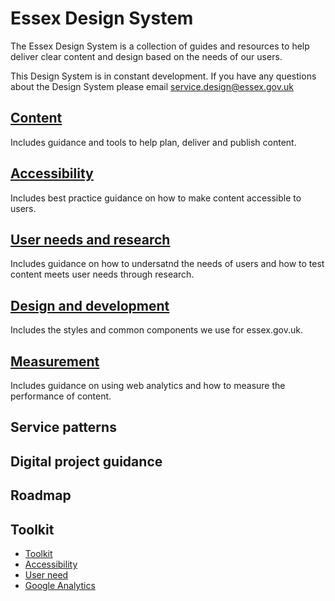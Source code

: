 # Essex Design System

The Essex Design System is a collection of guides and resources to help deliver clear content and design based on the needs of our users.

This Design System is in constant development. If you have any questions about the Design System please email [service.design@essex.gov.uk](mailto:service.design@essex.gov.uk)

## [Content](/content/overview.md)

Includes guidance and tools to help plan, deliver and publish content.

## [Accessibility](/accessibility/overview.md)
Includes best practice guidance on how to make content accessible to users.

## [User needs and research](/users/overview.md)
Includes guidance on how to undersatnd the needs of users and how to test content meets user needs through research.

## [Design and development](/design/overview.md)
Includes the styles and common components we use for essex.gov.uk.

## [Measurement](/measurement/overview.md)
Includes guidance on using web analytics and how to measure the performance of content. 

## Service patterns

## Digital project guidance

## Roadmap

## Toolkit

*   [Toolkit](toolkit/contents)
*   [Accessibility](toolkit/accessibility)
*   [User need](toolkit/user-need)
*   [Google Analytics](google-analytics)
